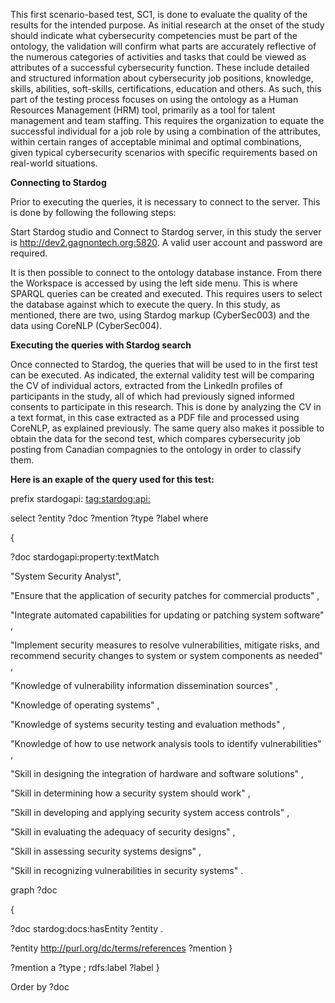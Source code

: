 This first scenario-based test, SC1, is done to evaluate the quality of the results for the intended purpose. 
As initial research at the onset of the study should indicate what cybersecurity competencies must be part of the ontology, 
the validation will confirm what parts are accurately reflective of the numerous categories of activities and 
tasks that could be viewed as attributes of a successful cybersecurity function. 
These include detailed and structured information about cybersecurity job positions, 
knowledge, skills, abilities, soft-skills, certifications, education and others. 
As such, this part of the testing process focuses on using the ontology as a Human Resources Management (HRM) tool,
primarily as a tool for talent management and team staffing. 
This requires the organization to equate the successful individual for a job role by using a combination 
of the attributes, within certain ranges of acceptable minimal and optimal combinations, 
given typical cybersecurity scenarios with specific requirements based on real-world situations. 

**Connecting to Stardog**

Prior to executing the queries, it is necessary to connect to the server. This is done by following the following steps:

Start Stardog studio and Connect to Stardog server, in this study the server is http://dev2.gagnontech.org:5820. A valid user account and password are required.

It is then possible to connect to the ontology database instance. From there the Workspace is accessed by using the left side menu. This is where SPARQL queries can be created and executed. This requires users to select the database against which to execute the query. In this study, as mentioned, there are two, using Stardog markup (CyberSec003) and the data using CoreNLP (CyberSec004).

**Executing the queries with Stardog search**

Once connected to Stardog, the queries that will be used to in the first test can be executed. As indicated, the external validity test will be comparing the CV of individual actors, extracted from the LinkedIn profiles of participants in the study, all of which had previously signed informed consents to participate in this research. This is done by analyzing the CV in a text format, in this case extracted as a PDF file and processed using CoreNLP, as explained previously. The same query also makes it possible to obtain the data for the second test, which compares cybersecurity job posting from Canadian compagnies to the ontology in order to classify them.

**Here is an exaple of the query used for this test:**

prefix stardogapi: <tag:stardog:api:>

select ?entity ?doc ?mention ?type ?label where 

{

?doc stardogapi:property:textMatch 

"System Security Analyst",

"Ensure that the application of security patches for commercial products" ,

"Integrate automated capabilities for updating or patching system software" ,

"Implement security measures to resolve vulnerabilities, mitigate risks, and recommend security changes to system or system components as needed" ,

"Knowledge of vulnerability information dissemination sources" ,

"Knowledge of operating systems" ,

"Knowledge of systems security testing and evaluation methods" ,

"Knowledge of how to use network analysis tools to identify vulnerabilities" ,

"Skill in designing the integration of hardware and software solutions" ,

"Skill in determining how a security system should work" ,

"Skill in developing and applying security system access controls" ,

"Skill in evaluating the adequacy of security designs" ,

"Skill in assessing security systems designs" ,

"Skill in recognizing vulnerabilities in security systems" .

graph ?doc

{

?doc stardog:docs:hasEntity ?entity .

?entity <http://purl.org/dc/terms/references> ?mention
   }

?mention a ?type ; rdfs:label ?label
}

Order by ?doc
